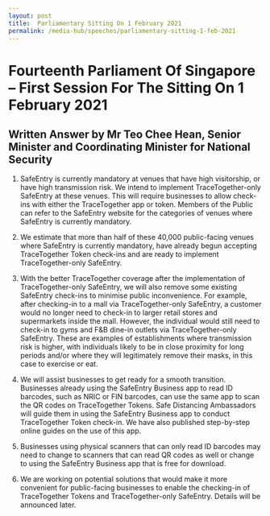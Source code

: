 ```yaml
---
layout: post
title:  Parliamentary Sitting On 1 February 2021
permalink: /media-hub/speeches/parliamentary-sitting-1-feb-2021
--- 
```


# Fourteenth Parliament Of Singapore – First Session For The Sitting On 1 February 2021

## Written Answer by Mr Teo Chee Hean, Senior Minister and Coordinating Minister for National Security

1.  SafeEntry is currently mandatory at venues that have high visitorship, or have high transmission risk. We intend to implement TraceTogether-only SafeEntry at these venues. This will require businesses to allow check-ins with either the TraceTogether app or token. Members of the Public can refer to the SafeEntry website for the categories of venues where SafeEntry is currently mandatory.

2.  We estimate that more than half of these 40,000 public-facing venues where SafeEntry is currently mandatory, have already begun accepting TraceTogether Token check-ins and are ready to implement TraceTogether-only SafeEntry.

3.  With the better TraceTogether coverage after the implementation of TraceTogether-only SafeEntry, we will also remove some existing SafeEntry check-ins to minimise public inconvenience. For example, after checking-in to a mall via TraceTogether-only SafeEntry, a customer would no longer need to check-in to larger retail stores and supermarkets inside the mall. However, the individual would still need to check-in to gyms and F&B dine-in outlets via TraceTogether-only SafeEntry. These are examples of establishments where transmission risk is higher, with individuals likely to be in close proximity for long periods and/or where they will legitimately remove their masks, in this case to exercise or eat.

4.  We will assist businesses to get ready for a smooth transition. Businesses already using the SafeEntry Business app to read ID barcodes, such as NRIC or FIN barcodes, can use the same app to scan the QR codes on TraceTogether Tokens. Safe Distancing Ambassadors will guide them in using the SafeEntry Business app to conduct TraceTogether Token check-in. We have also published step-by-step online guides on the use of this app.

5.  Businesses using physical scanners that can only read ID barcodes may need to change to scanners that can read QR codes as well or change to using the SafeEntry Business app that is free for download.

6.  We are working on potential solutions that would make it more convenient for public-facing businesses to enable the checking-in of TraceTogether Tokens and TraceTogether-only SafeEntry. Details will be announced later.
